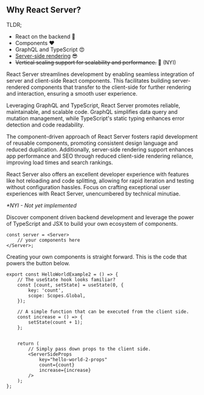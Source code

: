 ## Why React Server?

TLDR;

- React on the backend 🙌
- Components ❤
- GraphQL and TypeScript 😍
- [Server-side rendering](/SSR) 😎
- ~~Vertical scaling support for scalability and performance.~~ 🚀 (NYI)


React Server streamlines development by enabling seamless integration of server and client-side React components. This facilitates building server-rendered components that transfer to the client-side for further rendering and interaction, ensuring a smooth user experience.

Leveraging GraphQL and TypeScript, React Server promotes reliable, maintainable, and scalable code. GraphQL simplifies data query and mutation management, while TypeScript's static typing enhances error detection and code readability.

The component-driven approach of React Server fosters rapid development of reusable components, promoting consistent design language and reduced duplication. Additionally, server-side rendering support enhances app performance and SEO through reduced client-side rendering reliance, improving load times and search rankings.

React Server also offers an excellent developer experience with features like hot reloading and code splitting, allowing for rapid iteration and testing without configuration hassles. Focus on crafting exceptional user experiences with React Server, unencumbered by technical minutiae.

_\*NYI - Not yet implemented_

Discover component driven backend development and leverage the power of TypeScript and JSX to build your own ecosystem of components.
```tsx
const server = <Server>
    // your components here
</Server>;
```

Creating your own components is straight forward. This is the code that powers the button below.
```tsx
export const HelloWorldExample2 = () => {
    // The useState hook looks familiar?
    const [count, setState] = useState(0, {
        key: 'count',
        scope: Scopes.Global,
    });

    // A simple function that can be executed from the client side.
    const increase = () => {
        setState(count + 1);
    };


    return (
        // Simply pass down props to the client side.
        <ServerSideProps
            key="hello-world-2-props"
            count={count}
            increase={increase}
        />
    );
};
```